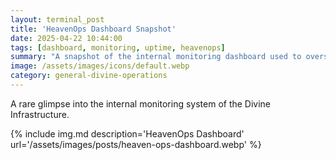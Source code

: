 ```yaml
---
layout: terminal_post
title: 'HeavenOps Dashboard Snapshot'
date: 2025-04-22 10:44:00
tags: [dashboard, monitoring, uptime, heavenops]
summary: "A snapshot of the internal monitoring dashboard used to oversee the Divine Infrastructure."
image: /assets/images/icons/default.webp
category: general-divine-operations
---
```


A rare glimpse into the internal monitoring system of the Divine Infrastructure.

{% include img.md description='HeavenOps Dashboard' url='/assets/images/posts/heaven-ops-dashboard.webp' %}
